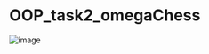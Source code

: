 # OOP_task2_omegaChess
![image](https://user-images.githubusercontent.com/90615128/202419031-092838e9-d704-461d-856d-39eab02a03ad.png)
